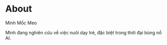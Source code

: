 # About

Minh Mốc Meo

Mình đang nghiên cứu về việc nuôi dạy trẻ, đặc biệt trong thời đại bùng nổ AI.
